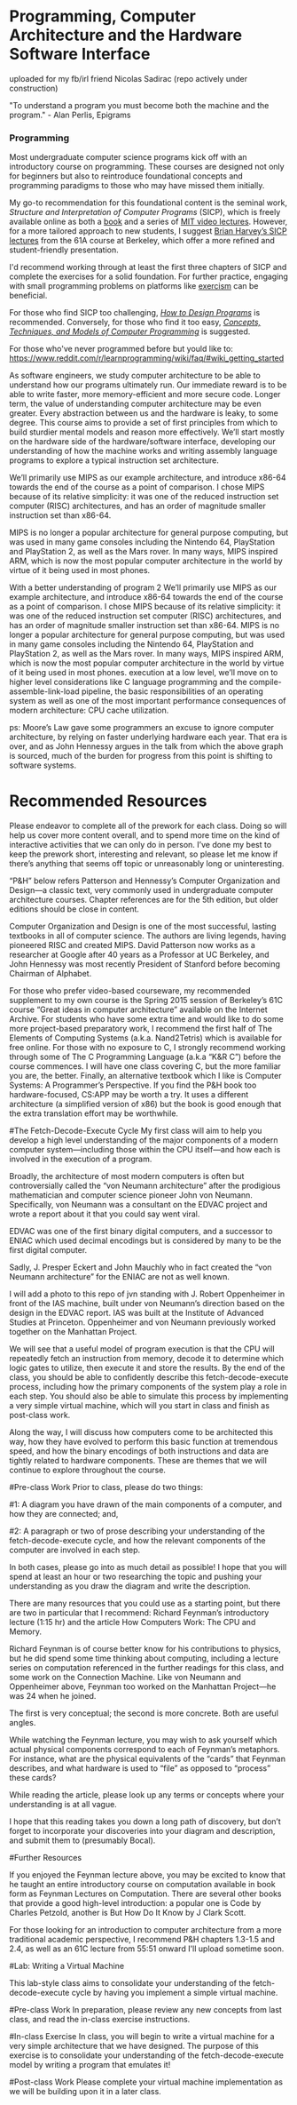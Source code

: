 # Programming, Computer Architecture and the Hardware Software Interface
uploaded for my fb/irl friend Nicolas Sadirac (repo actively under construction)



"To understand a program you must become both the machine and the program." - Alan Perlis, Epigrams

### Programming

Most undergraduate computer science programs kick off with an introductory course on programming. These courses are designed not only for beginners but also to reintroduce foundational concepts and programming paradigms to those who may have missed them initially.

My go-to recommendation for this foundational content is the seminal work, _Structure and Interpretation of Computer Programs_ (SICP), which is freely available online as both a [book](https://mitpress.mit.edu/sites/default/files/sicp/full-text/book/book.html) and a series of [MIT video lectures](http://ocw.mit.edu/courses/electrical-engineering-and-computer-science/6-001-structure-and-interpretation-of-computer-programs-spring-2005/video-lectures/). However, for a more tailored approach to new students, I suggest [Brian Harvey’s SICP lectures](https://archive.org/details/ucberkeley-webcast-PL3E89002AA9B9879E?sort=titleSorter) from the 61A course at Berkeley, which offer a more refined and student-friendly presentation.

I'd recommend working through at least the first three chapters of SICP and complete the exercises for a solid foundation. For further practice, engaging with small programming problems on platforms like [exercism](http://exercism.io) can be beneficial.

For those who find SICP too challenging, _[How to Design Programs](http://www.htdp.org/)_ is recommended. Conversely, for those who find it too easy, _[Concepts, Techniques, and Models of Computer Programming](https://smile.amazon.com/Concepts-Techniques-Models-Computer-Programming/dp/0262220695/)_ is suggested.

For those who've never programmed before but yould like to: https://www.reddit.com/r/learnprogramming/wiki/faq/#wiki_getting_started

As software engineers, we study computer architecture to be able to
understand how our programs ultimately run. Our immediate reward
is to be able to write faster, more memory-efficient and more secure
code.
Longer term, the value of understanding computer architecture may
be even greater. Every abstraction between us and the hardware
is leaky, to some degree. This course aims to provide a set of first
principles from which to build sturdier mental models and reason
more effectively.
We’ll start mostly on the hardware side of the hardware/software
interface, developing our understanding of how the machine works
and writing assembly language programs to explore a typical instruction set architecture.


We’ll primarily use MIPS as our
example architecture, and introduce
x86-64 towards the end of the course
as a point of comparison. I chose
MIPS because of its relative simplicity:
it was one of the reduced instruction
set computer (RISC) architectures, and
has an order of magnitude smaller
instruction set than x86-64.

MIPS is no longer a popular
architecture for general purpose
computing, but was used in many
game consoles including the Nintendo
64, PlayStation and PlayStation 2, as
well as the Mars rover. In many ways,
MIPS inspired ARM, which is now the
most popular computer architecture in
the world by virtue of it being used in
most phones.


With a better understanding of program 2 We’ll primarily use MIPS as our
example architecture, and introduce
x86-64 towards the end of the course
as a point of comparison. I chose
MIPS because of its relative simplicity:
it was one of the reduced instruction
set computer (RISC) architectures, and
has an order of magnitude smaller
instruction set than x86-64.
MIPS is no longer a popular
architecture for general purpose
computing, but was used in many
game consoles including the Nintendo
64, PlayStation and PlayStation 2, as
well as the Mars rover. In many ways,
MIPS inspired ARM, which is now the
most popular computer architecture in
the world by virtue of it being used in
most phones.
execution at a low level, we’ll move on to higher level considerations
like C language programming and the compile-assemble-link-load
pipeline, the basic responsibilities of an operating system as well as
one of the most important performance consequences of modern
architecture: CPU cache utilization.

ps: Moore’s Law gave some programmers
an excuse to ignore computer
architecture, by relying on faster
underlying hardware each year. That
era is over, and as John Hennessy
argues in the talk from which the above
graph is sourced, much of the burden
for progress from this point is shifting
to software systems.

# Recommended Resources
Please endeavor to complete all of the prework for each class.
Doing so will help us cover more content overall, and to spend
more time on the kind of interactive activities that we can only do in person.
I’ve done my best to keep the prework short, interesting
and relevant, so please let me know if there’s anything that seems off
topic or unreasonably long or uninteresting.

“P&H” below refers Patterson and Hennessy’s Computer Organization and Design—a classic text, very commonly used in undergraduate computer architecture courses. Chapter references are for the
5th edition, but older editions should be close in content.

Computer Organization and Design
is one of the most successful, lasting
textbooks in all of computer science.
The authors are living legends, having
pioneered RISC and created MIPS.
David Patterson now works as a
researcher at Google after 40 years
as a Professor at UC Berkeley, and
John Hennessy was most recently
President of Stanford before becoming
Chairman of Alphabet.

For those who prefer video-based courseware, my recommended
supplement to my own course is the Spring 2015 session of Berkeley’s 61C course “Great ideas in computer architecture” available on
the Internet Archive.
For students who have some extra time and would like to do some
more project-based preparatory work, I recommend the first half
of The Elements of Computing Systems (a.k.a. Nand2Tetris) which is
available for free online.
For those with no exposure to C, I strongly recommend working
through some of The C Programming Language (a.k.a “K&R C”)
before the course commences. I will have one class covering C,
but the more familiar you are, the better.
Finally, an alternative textbook which I like is Computer Systems: A Programmer’s Perspective. If you find the P&H book too
hardware-focused, CS:APP may be worth a try. It uses a different
architecture (a simplified version of x86) but the book is good
enough that the extra translation effort may be worthwhile.

#The Fetch-Decode-Execute Cycle
My first class will aim to help you develop a high level understanding
of the major components of a modern computer system—including
those within the CPU itself—and how each is involved in the execution of a program.

Broadly, the architecture of most modern computers is often but controversially called the “von Neumann architecture” after the prodigious mathematician and computer science pioneer John von Neumann. Specifically, von Neumann was a consultant on the EDVAC project and wrote a report about it that you could say went viral.

EDVAC was one of the first binary digital computers, and a successor to ENIAC which used decimal encodings but is considered by many to be the first digital computer.

Sadly, J. Presper Eckert and John Mauchly who in fact created the “von Neumann architecture” for the ENIAC are not as well known.

I will add a photo to this repo of jvn standing with J. Robert Oppenheimer in front of the IAS machine, built under von Neumann’s direction based on the design in the EDVAC report. IAS was built at the Institute of Advanced Studies at Princeton. Oppenheimer and von Neumann previously worked together on the Manhattan Project.

We will see that a useful model of program execution is that the CPU will repeatedly fetch an instruction from memory, decode it to determine which logic gates to utilize, then execute it and store the results. By the end of the class, you should be able to confidently describe this fetch-decode-execute process, including how the primary components of the system play a role in each step. You should also be able to simulate this process by implementing a very simple virtual machine, which will you start in class and finish as post-class work.

Along the way, I will discuss how computers come to be architected this way, how they have evolved to perform this basic function at tremendous speed, and how the binary encodings of both instructions and data are tightly related to hardware components. These are themes that we will continue to explore throughout the course.

#Pre-class Work
Prior to class, please do two things:

#1: 
A diagram you have drawn of the main components of a computer, and how they are connected; and,

#2: 
A paragraph or two of prose describing your understanding of the fetch-decode-execute cycle, and how the relevant components of the computer are involved in each step.

In both cases, please go into as much detail as possible! I hope that you will spend at least an hour or two researching the topic and pushing your understanding as you draw the diagram and write the description.

There are many resources that you could use as a starting point, but there are two in particular that I recommend: Richard Feynman’s introductory lecture (1:15 hr) and the article How Computers Work: The CPU and Memory.

Richard Feynman is of course better know for his contributions to physics, but he did spend some time thinking about computing, including a lecture series on computation referenced in the further readings for this class, and some work on the Connection Machine. Like von Neumann and Oppenheimer above, Feynman too worked on the Manhattan Project—he was 24 when he joined.

The first is very conceptual; the second is more concrete. Both are useful angles.

While watching the Feynman lecture, you may wish to ask yourself which actual physical components correspond to each of Feynman’s metaphors. For instance, what are the physical equivalents of the “cards” that Feynman describes, and what hardware is used to “file” as opposed to “process” these cards?

While reading the article, please look up any terms or concepts where your understanding is at all vague.

I hope that this reading takes you down a long path of discovery, but don’t forget to incorporate your discoveries into your diagram and description, and submit them to (presumably Bocal).

#Further Resources

If you enjoyed the Feynman lecture above, you may be excited to know that he taught an entire introductory course on computation available in book form as Feynman Lectures on Computation. There are several other books that provide a good high-level introduction: a popular one is Code by Charles Petzold, another is But How Do It Know by J Clark Scott.

For those looking for an introduction to computer architecture from a more traditional academic perspective, I recommend P&H chapters 1.3-1.5 and 2.4, as well as an 61C lecture from 55:51 onward I'll upload sometime soon.

#Lab: Writing a Virtual Machine

This lab-style class aims to consolidate your understanding of the fetch-decode-execute cycle by having you implement a simple virtual machine.

#Pre-class Work
In preparation, please review any new concepts from last class, and read the in-class exercise instructions.

#In-class Exercise
In class, you will begin to write a virtual machine for a very simple architecture that we have designed. The purpose of this exercise is to consolidate your understanding of the fetch-decode-execute model by writing a program that emulates it!

#Post-class Work
Please complete your virtual machine implementation as we will be building upon it in a later class.
